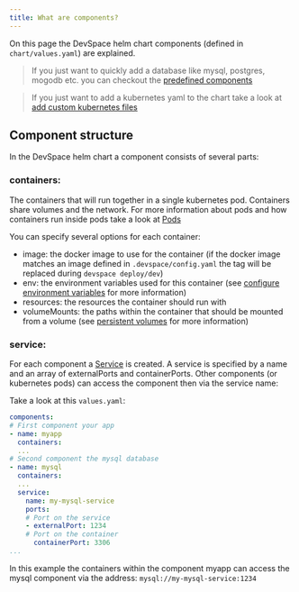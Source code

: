 ```yaml
---
title: What are components?
---
```


On this page the DevSpace helm chart components (defined in `chart/values.yaml`) are explained.

> If you just want to quickly add a database like mysql, postgres, mogodb etc. you can checkout the [predefined components](/docs/customization/predefined-components)

> If you just want to add a kubernetes yaml to the chart take a look at [add custom kubernetes files](/docs/customization/custom-manifests)

## Component structure

In the DevSpace helm chart a component consists of several parts:

### containers:
The containers that will run together in a single kubernetes pod. Containers share volumes and the network. For more information about pods and how containers run inside pods take a look at [Pods](https://kubernetes.io/docs/concepts/workloads/pods/pod/)

You can specify several options for each container:
- image: the docker image to use for the container (if the docker image matches an image defined in `.devspace/config.yaml` the tag will be replaced during `devspace deploy/dev`)
- env: the environment variables used for this container (see [configure environment variables](/docs/customization/environment-variables) for more information)
- resources: the resources the container should run with
- volumeMounts: the paths within the container that should be mounted from a volume (see [persistent volumes](/docs/customization/persistent-volumes) for more information)

### service:
For each component a [Service](https://kubernetes.io/docs/concepts/services-networking/service/) is created. A service is specified by a name and an array of externalPorts and containerPorts. Other components (or kubernetes pods) can access the component then via the service name:

Take a look at this `values.yaml`:
```yaml
components:
# First component your app
- name: myapp
  containers:
  ...
# Second component the mysql database
- name: mysql
  containers:
  ...
  service:
    name: my-mysql-service
    ports:
    # Port on the service
    - externalPort: 1234
    # Port on the container
      containerPort: 3306
...
```

In this example the containers within the component myapp can access the mysql component via the address: `mysql://my-mysql-service:1234`
